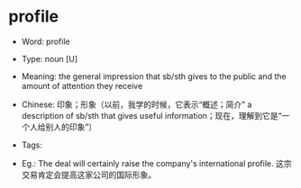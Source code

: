 # profile

- Word: profile

- Type: noun [U]
- Meaning: the general impression that sb/sth gives to the public and the amount of attention they receive
- Chinese: 印象；形象（以前，我学的时候，它表示“概述；简介” a description of sb/sth that gives useful information；现在，理解到它是“一个人给别人的印象”）
- Tags: 
- Eg.: The deal will certainly raise the company's international profile. 这宗交易肯定会提高这家公司的国际形象。

